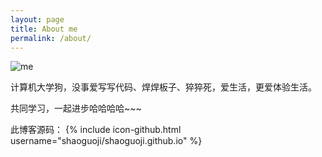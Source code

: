 ```yaml
---
layout: page
title: About me
permalink: /about/
---
```


<!-- This is the base Jekyll theme. You can find out more info about customizing your Jekyll theme, as well as basic Jekyll usage documentation at [jekyllrb.com](http://jekyllrb.com/) -->

![me](../img/me.png)

计算机大学狗，没事爱写写代码、焊焊板子、猝猝死，爱生活，更爱体验生活。

共同学习，一起进步哈哈哈哈~~~

此博客源码： 
{% include icon-github.html username="shaoguoji/shaoguoji.github.io" %} 

<!-- You can find the source code for Jekyll at
{% include icon-github.html username="jekyll" %} /
[jekyll](https://github.com/jekyll/jekyll)
 -->